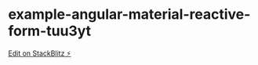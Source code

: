 # example-angular-material-reactive-form-tuu3yt

[Edit on StackBlitz ⚡️](https://stackblitz.com/edit/example-angular-material-reactive-form-tuu3yt)